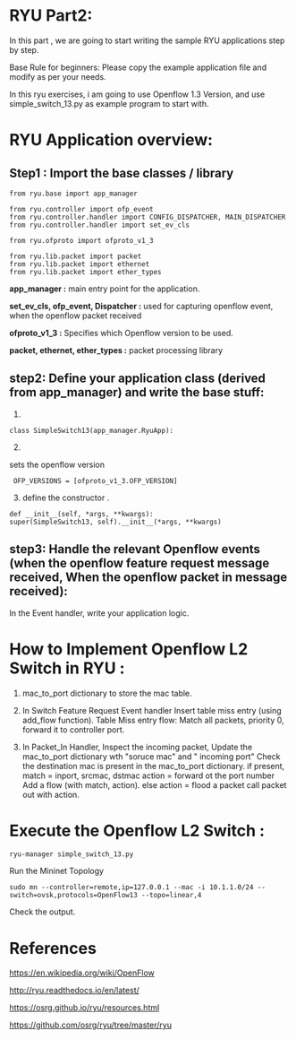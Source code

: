 RYU Part2:
=========

In this part , we are going to start writing the sample RYU applications step by step.

Base Rule for beginners:
Please copy the example application file and modify as per your needs.

In this ryu exercises, i am going to use Openflow 1.3 Version, and use simple_switch_13.py as example program to start with.


# RYU Application overview:


## Step1 : Import the base classes / library

```
from ryu.base import app_manager

from ryu.controller import ofp_event
from ryu.controller.handler import CONFIG_DISPATCHER, MAIN_DISPATCHER
from ryu.controller.handler import set_ev_cls

from ryu.ofproto import ofproto_v1_3

from ryu.lib.packet import packet
from ryu.lib.packet import ethernet
from ryu.lib.packet import ether_types
```

**app_manager :**   main entry point for the application.

**set_ev_cls, ofp_event, Dispatcher :**   used for capturing openflow event, when the openflow packet received

**ofproto_v1_3 :** Specifies which Openflow version to be used.

**packet, ethernet, ether_types :**  packet processing library



## step2:  Define your application class (derived from app_manager) and write the base stuff:

1.
```
class SimpleSwitch13(app_manager.RyuApp):
```
2.
sets the openflow version

```
 OFP_VERSIONS = [ofproto_v1_3.OFP_VERSION]
```
3. define the constructor .
```
def __init__(self, *args, **kwargs):
super(SimpleSwitch13, self).__init__(*args, **kwargs)
```

## step3:  Handle the relevant Openflow events (when the openflow feature request message received, When the openflow packet in message received):

In the Event handler, write your application logic. 



# How to Implement Openflow L2 Switch in RYU :

1. mac_to_port dictionary to store the mac table.

2. In Switch Feature Request Event handler Insert table miss entry (using add_flow function).
   Table Miss entry flow:  Match all packets, priority 0, forward it to controller port.

3. In Packet_In Handler,
   Inspect the incoming packet,
      Update the mac_to_port dictionary wth "soruce mac" and " incoming port"
      Check the destination mac is present in the mac_to_port dictionary. 
      if present,
          match = inport, srcmac, dstmac
          action = forward ot the port number
          Add a flow (with match, action).
      else
           action = flood a packet
      call packet out with action. 


# Execute the Openflow L2 Switch :

```
ryu-manager simple_switch_13.py
```

Run the Mininet Topology
```
sudo mn --controller=remote,ip=127.0.0.1 --mac -i 10.1.1.0/24 --switch=ovsk,protocols=OpenFlow13 --topo=linear,4
```

Check the output.



# References

https://en.wikipedia.org/wiki/OpenFlow

http://ryu.readthedocs.io/en/latest/

https://osrg.github.io/ryu/resources.html

https://github.com/osrg/ryu/tree/master/ryu
